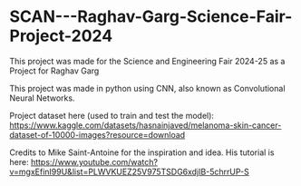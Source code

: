 # SCAN---Raghav-Garg-Science-Fair-Project-2024

This project was made for the Science and Engineering Fair 2024-25 as a Project for Raghav Garg



This project was made in python using CNN, also known as Convolutional Neural Networks.







Project dataset here (used to train and test the model): https://www.kaggle.com/datasets/hasnainjaved/melanoma-skin-cancer-dataset-of-10000-images?resource=download

Credits to Mike Saint-Antoine for the inspiration and idea. His tutorial is here: https://www.youtube.com/watch?v=mgxEfinI99U&list=PLWVKUEZ25V975TSDG6xdjIB-5chrrUP-S












